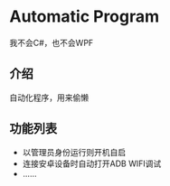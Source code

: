 # Automatic Program
我不会C#，也不会WPF

## 介绍
自动化程序，用来偷懒

## 功能列表
* 以管理员身份运行则开机自启
* 连接安卓设备时自动打开ADB WIFI调试
* ……
